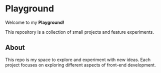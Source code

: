 # Playground
Welcome to my **Playground!** 

This repository is a collection of small projects and feature experiments.

## About
This repo is my space to explore and experiment with new ideas. Each project focuses on exploring different aspects of front-end development. 